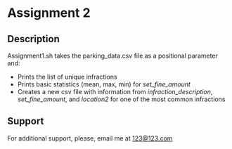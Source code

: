 # **Assignment 2**


## **Description**

Assignment1.sh takes the parking_data.csv file as a positional parameter and:

- Prints the list of unique infractions
- Prints basic statistics (mean, max, min) for *set_fine_amount*
- Creates a new csv file with  information from *infraction_description*, *set_fine_amount*, and *location2* for one of the most common infractions

## Support

For additional support, please, email me at 123@123.com